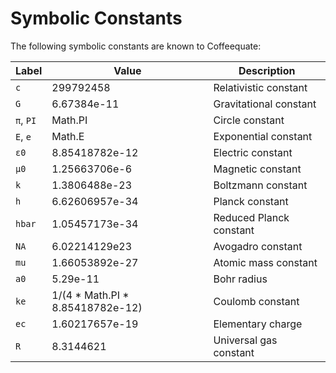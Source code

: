 # Symbolic Constants

The following symbolic constants are known to Coffeequate:

|Label | Value | Description|
|------|-------|-------|
|`c` | 299792458 | Relativistic constant|
|`G` | 6.67384e-11 | Gravitational constant|
|`π`, `PI` | Math.PI | Circle constant|
|`E`, `e` | Math.E | Exponential constant|
|`ε0` | 8.85418782e-12 | Electric constant|
|`μ0` | 1.25663706e-6 | Magnetic constant|
|`k` | 1.3806488e-23 | Boltzmann constant|
|`h` | 6.62606957e-34 | Planck constant|
|`hbar` | 1.05457173e-34 | Reduced Planck constant|
|`NA` | 6.02214129e23 | Avogadro constant|
|`mu` | 1.66053892e-27 | Atomic mass constant|
|`a0` | 5.29e-11 | Bohr radius|
|`ke` | 1/(4 * Math.PI * 8.85418782e-12) | Coulomb constant|
|`ec` | 1.60217657e-19 | Elementary charge|
|`R` | 8.3144621 | Universal gas constant|